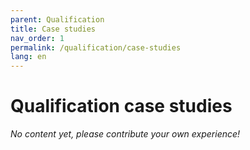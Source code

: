 ```yaml
---
parent: Qualification
title: Case studies
nav_order: 1
permalink: /qualification/case-studies
lang: en
---
```


# Qualification case studies

_No content yet, please contribute your own experience!_
